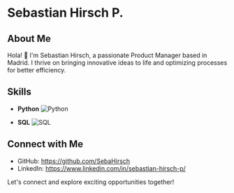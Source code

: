 # Sebastian Hirsch P.

## About Me

Hola! 👋 I'm Sebastian Hirsch, a passionate Product Manager based in Madrid. I thrive on bringing innovative ideas to life and optimizing processes for better efficiency.

## Skills

- **Python**
  ![Python](https://www.python.org/static/community_logos/python-logo.png)

- **SQL**
  ![SQL](https://www.pngitem.com/pimgs/m/146-1468479_sql-logo-png-blue-sql-logo-png-transparent.png)

## Connect with Me

- GitHub: https://github.com/SebaHirsch
- LinkedIn: https://www.linkedin.com/in/sebastian-hirsch-p/
  
Let's connect and explore exciting opportunities together!
